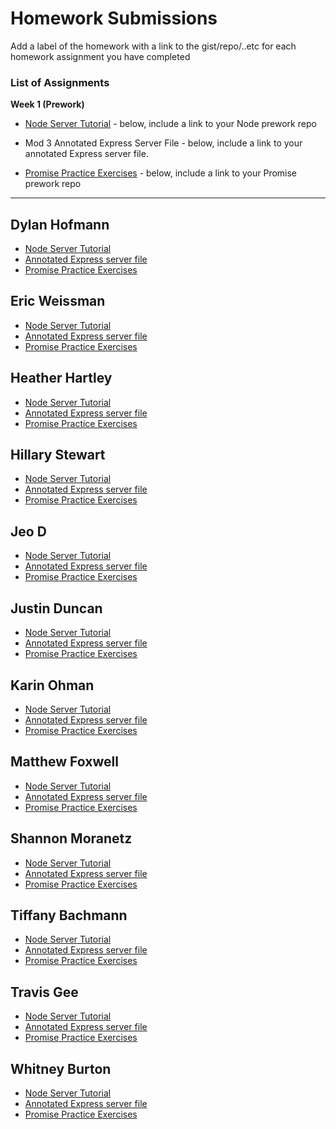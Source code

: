 # Homework Submissions

Add a label of the homework with a link to the gist/repo/..etc for each homework assignment you have completed

### List of Assignments

**Week 1 (Prework)**

* [Node Server Tutorial](http://frontend.turing.io/lessons/module-4/node-prework.html) - below, include a link to your Node prework repo

* Mod 3 Annotated Express Server File - below, include a link to your annotated Express server file.

* [Promise Practice Exercises](https://gist.github.com/robbiejaeger/dc8f55c1f9462741090862f736b82cab) - below, include a link to your Promise prework repo

---

## Dylan Hofmann

* [Node Server Tutorial]()
* [Annotated Express server file]()
* [Promise Practice Exercises]()

## Eric Weissman

* [Node Server Tutorial]()
* [Annotated Express server file]()
* [Promise Practice Exercises]()

## Heather Hartley

* [Node Server Tutorial]()
* [Annotated Express server file]()
* [Promise Practice Exercises]()

## Hillary Stewart

* [Node Server Tutorial]()
* [Annotated Express server file]()
* [Promise Practice Exercises]()

## Jeo D

* [Node Server Tutorial]()
* [Annotated Express server file]()
* [Promise Practice Exercises]()

## Justin Duncan

* [Node Server Tutorial]()
* [Annotated Express server file]()
* [Promise Practice Exercises]()

## Karin Ohman

* [Node Server Tutorial]()
* [Annotated Express server file]()
* [Promise Practice Exercises]()

## Matthew Foxwell

* [Node Server Tutorial]()
* [Annotated Express server file]()
* [Promise Practice Exercises]()

## Shannon Moranetz

* [Node Server Tutorial]()
* [Annotated Express server file]()
* [Promise Practice Exercises]()

## Tiffany Bachmann

* [Node Server Tutorial]()
* [Annotated Express server file]()
* [Promise Practice Exercises]()

## Travis Gee

* [Node Server Tutorial]()
* [Annotated Express server file]()
* [Promise Practice Exercises]()

## Whitney Burton

* [Node Server Tutorial]()
* [Annotated Express server file]()
* [Promise Practice Exercises]()
